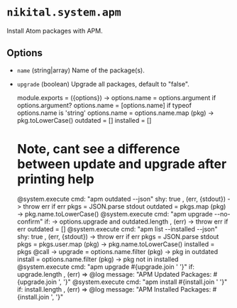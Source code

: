 
# `nikital.system.apm`

Install Atom packages with APM.

## Options

*   `name` (string|array)
    Name of the package(s).
*   `upgrade` (boolean)
    Upgrade all packages, default to "false".

    module.exports = ({options}) ->
      options.name = options.argument if options.argument?
      options.name = [options.name] if typeof options.name is 'string'
      options.name = options.name.map (pkg) -> pkg.toLowerCase()
      outdated = []
      installed = []
      # Note, cant see a difference between update and upgrade after printing help
      @system.execute
        cmd: "apm outdated --json"
        shy: true
      , (err, {stdout}) ->
        throw err if err
        pkgs = JSON.parse stdout
        outdated = pkgs.map (pkg) -> pkg.name.toLowerCase()
      @system.execute
        cmd: "apm upgrade --no-confirm"
        if: -> options.upgrade and outdated.length
      , (err) ->
        throw err if err
        outdated = []
      @system.execute
        cmd: "apm list --installed --json"
        shy: true
      , (err, {stdout}) ->
        throw err if err
        pkgs = JSON.parse stdout
        pkgs = pkgs.user.map (pkg) -> pkg.name.toLowerCase()
        installed = pkgs
      @call ->
        upgrade = options.name.filter (pkg) -> pkg in outdated
        install = options.name.filter (pkg) -> pkg not in installed
        @system.execute
          cmd: "apm upgrade #{upgrade.join ' '}"
          if: upgrade.length
        , (err) =>
          @log message: "APM Updated Packages: #{upgrade.join ', '}"
        @system.execute
          cmd: "apm install #{install.join ' '}"
          if: install.length
        , (err) =>
          @log message: "APM Installed Packages: #{install.join ', '}"
